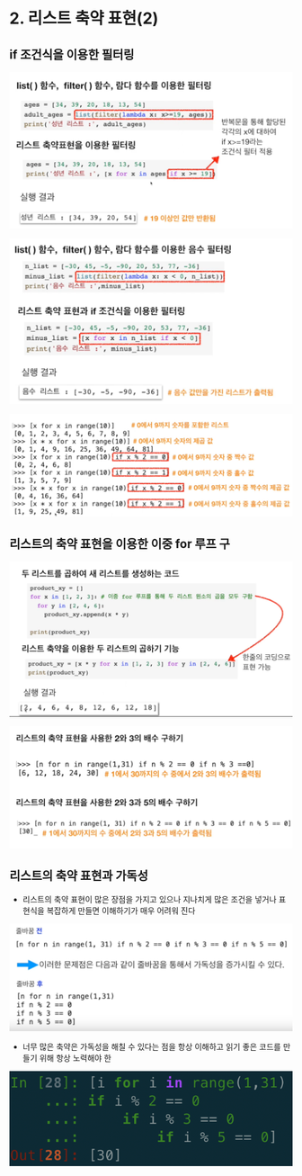 # 2. 리스트 축약 표현\(2\)

## if 조건식을 이용한 필터링

![](.gitbook/assets/2019-12-29-3.31.54.png)

![](.gitbook/assets/2019-12-29-3.32.56.png)

![](.gitbook/assets/2019-12-29-3.37.53.png)

## 리스트의 축약 표현을 이용한 이중 for 루프 구

![](.gitbook/assets/2019-12-29-3.39.21.png)

![](.gitbook/assets/2019-12-29-3.43.31.png)

## 리스트의 축약 표현과 가독성

* 리스트의 축약 표현이 많은 장점을 가지고 있으나 지나치게 많은 조건을 넣거나 표현식을 복잡하게 만들면 이해하기가 매우 어려워 진다

![](.gitbook/assets/2019-12-29-3.45.01.png)

* 너무 많은 축약은 가독성을 해칠 수 있다는 점을 항상 이해하고 읽기 좋은 코드를 만들기 위해 항상 노력해야 한

![](.gitbook/assets/2019-12-29-3.47.30.png)



